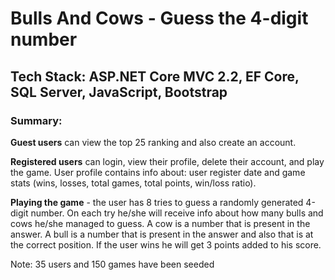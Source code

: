 # Bulls And Cows - Guess the 4-digit number

## Tech Stack: ASP.NET Core MVC 2.2, EF Core, SQL Server, JavaScript, Bootstrap

### Summary:

**Guest users** can view the top 25 ranking and also create an account.

**Registered users** can login, view their profile, delete their account, and play the game. User profile contains info about: user register date and game stats (wins, losses, total games, total points, win/loss ratio).

**Playing the game** - the user has 8 tries to guess a randomly generated 4-digit number. On each try he/she will receive info about how many bulls and cows he/she managed to guess. A cow is a number that is present in the answer. A bull is a number that is present in the answer and also that is at the correct position. If the user wins he will get 3 points added to his score.  

Note: 35 users and 150 games have been seeded
